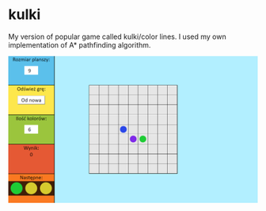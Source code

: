 # kulki
My version of popular game called kulki/color lines. I used my own implementation of A* pathfinding algorithm.

<img src="./assets/projectPreview.PNG">
